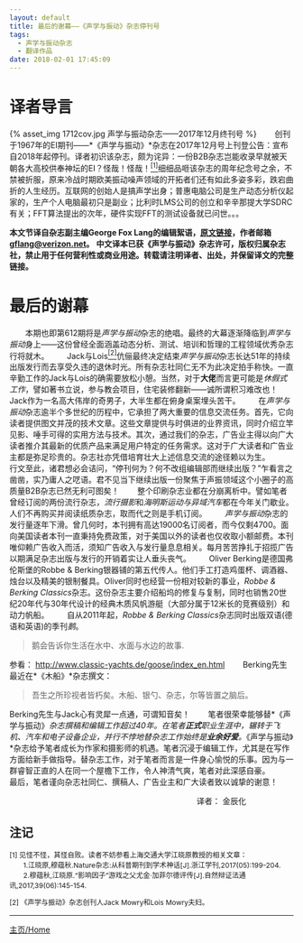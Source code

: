 ```yaml
---
layout: default
title: 最后的谢幕——《声学与振动》杂志停刊号
tags:
  - 声学与振动杂志
  - 翻译作品
date: 2018-02-01 17:45:09
---
```

# 译者导言

{% asset_img 1712cov.jpg 声学与振动杂志——2017年12月终刊号 %}
&emsp;&emsp;创刊于1967年的EI期刊——*《声学与振动》*杂志在2017年12月号上刊登公告：宣布自2018年起停刊。译者初识该杂志，颇为诧异：一份B2B杂志岂能收录早就被天朝各大高校供奉神坛的EI？怪哉！怪哉！<a href="#ei"><sup>[1]</sup></a>细细品咂该杂志的周年纪念号之余，不禁被折服，原来冷战时期欧美振动噪声领域的开拓者们还有如此多姿多彩，跌宕曲折的人生经历。互联网的创始人是搞声学出身；普惠电脑公司是生产动态分析仪起家的，生产个人电脑最初只是副业；比利时LMS公司的创立和辛辛那提大学SDRC有关；FFT算法提出的次年，硬件实现FFT的测试设备就已问世。。。

**本文节译自杂志副主编George Fox Lang的编辑絮语，[原文链接][final_curtain]，作者邮箱<a href="mail_to:gflang@verizon.net">gflang@verizon.net</a>。**
**中文译本已获《声学与振动》杂志许可，版权归属杂志社，禁止用于任何营利性或商业用途。转载请注明译者、出处，并保留译文的完整链接。**

# 最后的谢幕

&emsp;&emsp;本期也即第612期将是*声学与振动*杂志的绝唱。最终的大幕逐渐降临到*声学与振动*身上——这份曾经全面涵盖动态分析、测试、培训和哲理的工程领域优秀杂志行将就木。
&emsp;&emsp;Jack与Lois<a href="#footnote-1"><sup>[2]</sup></a>伉俪最终决定结束*声学与振动*杂志长达51年的持续出版发行而去享受久违的退休时光。所有杂志社同仁无不为此决定拍手称快。一直辛勤工作的Jack与Lois的确需要放松小憩。当然，对于**大佬**而言更可能是*休假式工作*，譬如著书立说，参与教会项目，住宅装修翻新——诚所谓积习难改也！Jack作为一名高大伟岸的奇男子，大半生都在俯身桌案埋头苦干。
&emsp;&emsp;在*声学与振动*杂志逾半个多世纪的历程中，它承担了两大重要的信息交流任务。首先，它向读者提供图文并茂的技术文章。这些文章提供与时俱进的业界资讯，同时介绍立竿见影、唾手可得的实用方法与技术。其次，通过我们的杂志，广告业主得以向广大读者推介其最新的优质产品来满足用户特定的任务需求。这对于广大读者和广告业主都是弥足珍贵的。杂志社亦凭借培育壮大上述信息交流的途径赖以为生。
&emsp;&emsp;行文至此，诸君想必会诘问，“停刊何为？何不改组编辑部而继续出版？”乍看言之凿凿，实乃庸人之呓语。君不见当下继续出版一份聚焦于声振领域这个小圈子的高质量B2B杂志已然无利可图矣！
&emsp;&emsp;整个印刷杂志业都在分崩离析中。譬如笔者曾经订阅的两份流行杂志，*流行摄影*和*海明斯运动与异域汽车*都在今年关门歇业。人们不再购买并阅读纸质杂志，取而代之则是手机订阅。
&emsp;&emsp;*声学与振动*杂志的发行量逐年下滑。曾几何时，本刊拥有高达19000名订阅者，而今仅剩4700。面向美国读者本刊一直秉持免费政策，对于美国以外的读者也仅收取小额邮费。本刊唯仰赖广告收入而活，须知广告收入与发行量息息相关。每月苦苦挣扎于招揽广告以期满足杂志出版与发行的开销着实让人垂头丧气。
&emsp;&emsp;Oliver Berking是德国弗伦斯堡的Robbe & Berking银器铺的第五代传人。他们手工打造鸡蛋杯、调酒器、烛台以及精美的银制餐具。Oliver同时也经营一份相对较新的事业，*Robbe & Berking Classics*杂志。这份杂志主要介绍船坞的修复与复制，同时也销售20世纪20年代与30年代设计的经典木质风帆游艇（大部分属于12米长的竞赛级别）和动力帆船。
&emsp;&emsp;自从2011年起，*Robbe & Berking Classics*杂志同时出版双语(德语和英语)的季刊*鹅*。
>鹅会告诉你生活在水中、水面与水边的故事.

参看： <http://www.classic-yachts.de/goose/index_en.html> 
&emsp;&emsp;Berking先生最近在*《木船》*杂志撰文：
>吾生之所珍视者皆朽矣。木船、银勺、杂志，尔等皆置之脑后。

Berking先生与Jack心有灵犀一点通，可谓知音矣！
&emsp;&emsp;笔者很荣幸能够替*《声学与振动》*杂志撰稿和编辑工作超过40年。在笔者**正式**职业生涯中，辗转于飞机、汽车和电子设备企业，并行不悖地替杂志工作始终是**业余好爱**。*《声学与振动》*杂志给予笔者成长为作家和摄影师的机遇。笔者沉浸于编辑工作，尤其是在写作方面给新手做指导。替杂志工作，对于笔者而言是一件身心愉悦的乐事。因为与一群睿智正直的人在同一个屋檐下工作，令人神清气爽，笔者对此深感自豪。
&emsp;&emsp;最后，笔者谨向杂志社同仁、撰稿人、广告业主和广大读者致以诚挚的谢意！
<div style="text-align:right">译者： 金辰化&emsp;&emsp;&emsp;&emsp;&emsp;&emsp;</div>

## 注记

<p id="ei" style="font-size:0.875em">[1] 见怪不怪，其怪自败。读者不妨参看上海交通大学江晓原教授的相关文章：<br />
&emsp;&emsp;1.江晓原,穆蕴秋.Nature杂志:从科普期刊到学术神话[J].浙江学刊,2017(05):199-204.<br />
&emsp;&emsp;2.穆蕴秋,江晓原.“影响因子”游戏之父尤金·加菲尔德评传[J].自然辩证法通讯,2017,39(06):145-154.</p>
<p id="footnote-1" style="font-size:0.875em">[2] 《声学与振动》杂志创刊人Jack Mowry和Lois Mowry夫妇。</p>

---
[主页/Home](/)

[final_curtain]: http://www.sandv.com/downloads/1712lang.pdf